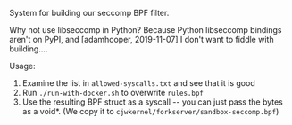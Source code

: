 System for building our seccomp BPF filter.

Why not use libseccomp in Python? Because Python libseccomp bindings aren't on
PyPI, and [adamhooper, 2019-11-07] I don't want to fiddle with building....

Usage:

1. Examine the list in `allowed-syscalls.txt` and see that it is good
2. Run `./run-with-docker.sh` to overwrite `rules.bpf`
3. Use the resulting BPF struct as a syscall -- you can just pass the
   bytes as a void*. (We copy it to
   `cjwkernel/forkserver/sandbox-seccomp.bpf`)

